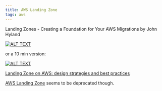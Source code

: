 ```yaml
---
title: AWS Landing Zone
tags: aws
---
```


Landing Zones - Creating a Foundation for Your AWS Migrations
by John Hyland

[![ALT TEXT](http://img.youtube.com/vi/-u9LK8Dueyc/0.jpg)](http://www.youtube.com/watch?v=-u9LK8Dueyc)


or a 10 min version:

[![ALT TEXT](http://img.youtube.com/vi/bRncvJHMDJ0/0.jpg)](http://www.youtube.com/watch?v=bRncvJHMDJ0)

[Landing Zone on AWS: design strategies and best practices](https://towardsaws.com/landing-zone-on-aws-design-strategies-and-best-practices-ff82d35166f5)

[AWS Landing Zone](https://aws.amazon.com/solutions/implementations/aws-landing-zone/)
seems to be deprecated though.
